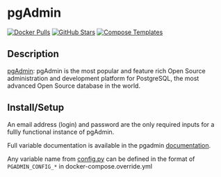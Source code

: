 # pgAdmin

[![Docker Pulls](https://img.shields.io/docker/pulls/dpage/pgadmin4?style=flat-square&color=607D8B&label=docker%20pulls&logo=docker)](https://hub.docker.com/r/dpage/pgadmin4)
[![GitHub Stars](https://img.shields.io/github/stars/pgadmin-org/pgadmin4?style=flat-square&color=607D8B&label=github%20stars&logo=github)](https://github.com/pgadmin-org/pgadmin4)
[![Compose Templates](https://img.shields.io/static/v1?style=flat-square&color=607D8B&label=compose&message=templates)](https://github.com/GhostWriters/DockSTARTer/tree/main/compose/.apps/pgadmin)

## Description

[pgAdmin](https://www.pgadmin.org/): pgAdmin is the most popular and feature rich Open Source administration and development platform for PostgreSQL, the most advanced Open Source database in the world.

## Install/Setup

An email address (login) and password are the only required inputs for a fullly functional instance of pgAdmin.

Full variable documentation is available in the pgadmin [documentation](https://www.pgadmin.org/docs/pgadmin4/latest/container_deployment.html#environment-variables).

Any variable name from [config.py](https://www.pgadmin.org/docs/pgadmin4/latest/config_py.html#config-py) can be defined in the format of `PGADMIN_CONFIG_*` in docker-compose.override.yml
